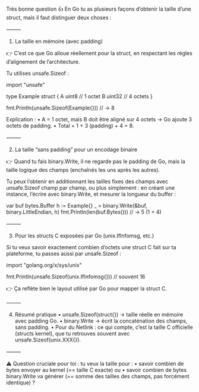 Très bonne question 👍 En Go tu as plusieurs façons d’obtenir la taille d’une struct, mais il faut distinguer deux choses :

⸻

1. La taille en mémoire (avec padding)

👉 C’est ce que Go alloue réellement pour la struct, en respectant les règles d’alignement de l’architecture.

Tu utilises unsafe.Sizeof :

import "unsafe"

type Example struct {
    A uint8   // 1 octet
    B uint32  // 4 octets
}

fmt.Println(unsafe.Sizeof(Example{})) // → 8

Explication :
	•	A = 1 octet, mais B doit être aligné sur 4 octets → Go ajoute 3 octets de padding.
	•	Total = 1 + 3 (padding) + 4 = 8.

⸻

2. La taille “sans padding” pour un encodage binaire

👉 Quand tu fais binary.Write, il ne regarde pas le padding de Go, mais la taille logique des champs (enchaînés les uns après les autres).

Tu peux l’obtenir en additionnant les tailles fixes des champs avec unsafe.Sizeof champ par champ, ou plus simplement : en créant une instance, l’écrire avec binary.Write, et mesurer la longueur du buffer :

var buf bytes.Buffer
h := Example{}
_ = binary.Write(&buf, binary.LittleEndian, h)
fmt.Println(len(buf.Bytes())) // → 5 (1 + 4)


⸻

3. Pour les structs C exposées par Go (unix.IfInfomsg, etc.)

Si tu veux savoir exactement combien d’octets une struct C fait sur ta plateforme, tu passes aussi par unsafe.Sizeof :

import "golang.org/x/sys/unix"

fmt.Println(unsafe.Sizeof(unix.IfInfomsg{})) // souvent 16

👉 Ça reflète bien le layout utilisé par Go pour mapper la struct C.

⸻

4. Résumé pratique
	•	unsafe.Sizeof(struct{}) → taille réelle en mémoire avec padding Go.
	•	binary.Write → écrit la concaténation des champs, sans padding.
	•	Pour du Netlink : ce qui compte, c’est la taille C officielle (structs kernel), que tu retrouves souvent avec unsafe.Sizeof(unix.XXX{}).

⸻

⚠️ Question cruciale pour toi : tu veux la taille pour :
	•	savoir combien de bytes envoyer au kernel (== taille C exacte)
ou
	•	savoir combien de bytes binary.Write va générer (== somme des tailles des champs, pas forcément identique) ?